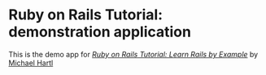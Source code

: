 # Ruby on Rails Tutorial: demonstration application

This is the demo app for [*Ruby on Rails Tutorial: Learn Rails by Example*](http://railstutorial.org) by [Michael Hartl](http://michaelhartl.com)
 